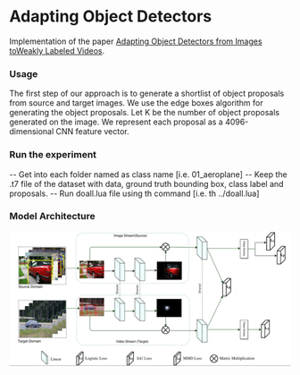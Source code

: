 # Adapting Object Detectors 

Implementation of the paper [Adapting Object Detectors from Images toWeakly Labeled Videos](http://www.cs.umanitoba.ca/~ywang/papers/bmvc17_adapt.pdf). 

### Usage
The first step of our approach is to generate a shortlist of object proposals from source and target images. We use the edge boxes algorithm for generating the object proposals. 
Let K be the number of object proposals generated on the image. We represent each proposal as a 4096-dimensional CNN feature vector. 

### Run the experiment
-- Get into each folder named as class name [i.e. 01_aeroplane]
-- Keep the .t7 file of the dataset with data, ground truth bounding box, class label and proposals.
-- Run doall.lua file using th command [i.e. th ../doall.lua]

### Model Architecture

![model architecture](./net.png)


